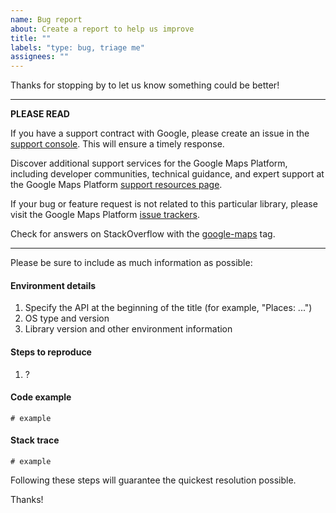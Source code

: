 ```yaml
---
name: Bug report
about: Create a report to help us improve
title: ""
labels: "type: bug, triage me"
assignees: ""
---
```


Thanks for stopping by to let us know something could be better!

---

**PLEASE READ**

If you have a support contract with Google, please create an issue in the [support console](https://cloud.google.com/support/). This will ensure a timely response.

Discover additional support services for the Google Maps Platform, including developer communities, technical guidance, and expert support at the Google Maps Platform [support resources page](https://developers.google.com/maps/support/).

If your bug or feature request is not related to this particular library, please visit the Google Maps Platform [issue trackers](https://developers.google.com/maps/support/#issue_tracker).

Check for answers on StackOverflow with the [google-maps](http://stackoverflow.com/questions/tagged/google-maps) tag.

---

Please be sure to include as much information as possible:

#### Environment details

1. Specify the API at the beginning of the title (for example, "Places: ...")
2. OS type and version
3. Library version and other environment information

#### Steps to reproduce

1. ?

#### Code example

```
# example
```

#### Stack trace

```
# example
```

Following these steps will guarantee the quickest resolution possible.

Thanks!
